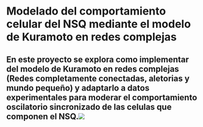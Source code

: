 # Modelado del comportamiento celular del NSQ mediante el modelo de Kuramoto en redes complejas

## En este proyecto se explora como implementar del modelo de Kuramoto en redes complejas (Redes completamente conectadas, aletorias y mundo pequeño) y adaptarlo a datos experimentales para moderar el comportamiento oscilatorio sincronizado de las celulas que componen el NSQ.![](https://github.com/LucaBattt/Kuramoto-y-NSQ/blob/main/Codigos/NSQ-gif.gif)
